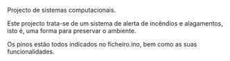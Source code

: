 Projecto de sistemas computacionais.

Este projecto trata-se de um sistema de alerta de incêndios e alagamentos, isto é, uma forma para preservar o ambiente.

Os pinos estão todos indicados no ficheiro.ino, bem como as suas funcionalidades.

